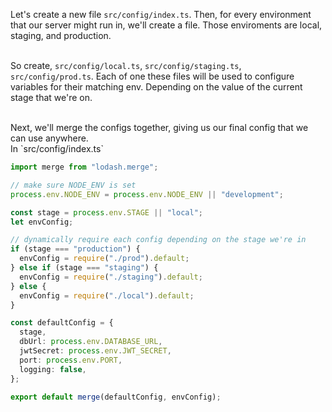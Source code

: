 Let's create a new file `src/config/index.ts`. Then, for every environment that our server might run in, we'll create a file. Those enviroments are local, staging, and production.
<br>
<br>

So create, `src/config/local.ts`, `src/config/staging.ts`, `src/config/prod.ts`. Each of one these files will be used to configure variables for their matching env. Depending on the value of the current stage that we're on.

<br>
Next, we'll merge the configs together, giving us our final config that we can use anywhere.
<br>
In `src/config/index.ts`

```ts
import merge from "lodash.merge";

// make sure NODE_ENV is set
process.env.NODE_ENV = process.env.NODE_ENV || "development";

const stage = process.env.STAGE || "local";
let envConfig;

// dynamically require each config depending on the stage we're in
if (stage === "production") {
  envConfig = require("./prod").default;
} else if (stage === "staging") {
  envConfig = require("./staging").default;
} else {
  envConfig = require("./local").default;
}

const defaultConfig = {
  stage,
  dbUrl: process.env.DATABASE_URL,
  jwtSecret: process.env.JWT_SECRET,
  port: process.env.PORT,
  logging: false,
};

export default merge(defaultConfig, envConfig);
```
